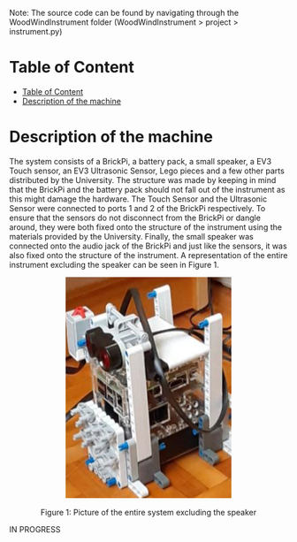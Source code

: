 Note: The source code can be found by navigating through the WoodWindInstrument folder (WoodWindInstrument > project > instrument.py) 

# Table of Content
- [Table of Content](#table-of-content)
- [Description of the machine](#description-of-the-machine)

# Description of the machine
The system consists of a BrickPi, a battery pack, a small speaker, a EV3 Touch sensor, an EV3 Ultrasonic Sensor, Lego pieces and a few other parts distributed by the University. The structure was made by keeping in mind that the BrickPi and the battery pack should not fall out of the instrument as this might damage the hardware. The Touch Sensor and the Ultrasonic Sensor were connected to ports 1 and 2 of the BrickPi respectively. To ensure that the sensors do not disconnect from the BrickPi or dangle around, they were both fixed onto the structure of the instrument using the materials provided by the University. Finally, the small speaker was connected onto the audio jack of the BrickPi and just like the sensors, it was also fixed onto the structure of the instrument. A representation of the entire instrument excluding the speaker can be seen in Figure 1.  

<p align="center">
<img src="https://raw.githubusercontent.com/rajanptl/WoodWindInstrument/main/Picture/Figure%201.PNG" width="300" height="400" />
</p>
<p align="center">
Figure 1: Picture of the entire system excluding the speaker
</p>



IN PROGRESS






